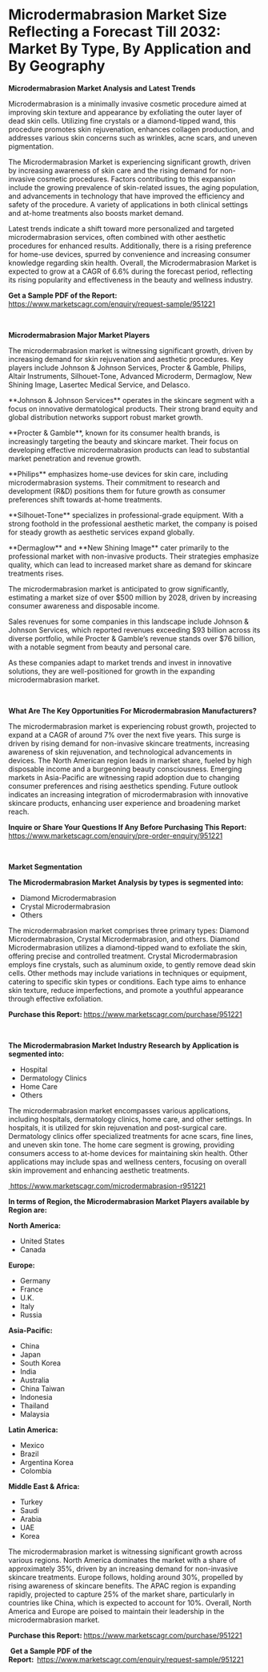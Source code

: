 <p><h1>Microdermabrasion Market Size Reflecting a Forecast Till 2032: Market By Type, By Application and By Geography</h1></p><p><strong>Microdermabrasion Market Analysis and Latest Trends</strong></p>
<p><p>Microdermabrasion is a minimally invasive cosmetic procedure aimed at improving skin texture and appearance by exfoliating the outer layer of dead skin cells. Utilizing fine crystals or a diamond-tipped wand, this procedure promotes skin rejuvenation, enhances collagen production, and addresses various skin concerns such as wrinkles, acne scars, and uneven pigmentation.</p><p>The Microdermabrasion Market is experiencing significant growth, driven by increasing awareness of skin care and the rising demand for non-invasive cosmetic procedures. Factors contributing to this expansion include the growing prevalence of skin-related issues, the aging population, and advancements in technology that have improved the efficiency and safety of the procedure. A variety of applications in both clinical settings and at-home treatments also boosts market demand.</p><p>Latest trends indicate a shift toward more personalized and targeted microdermabrasion services, often combined with other aesthetic procedures for enhanced results. Additionally, there is a rising preference for home-use devices, spurred by convenience and increasing consumer knowledge regarding skin health. Overall, the Microdermabrasion Market is expected to grow at a CAGR of 6.6% during the forecast period, reflecting its rising popularity and effectiveness in the beauty and wellness industry.</p></p>
<p><strong>Get a Sample PDF of the Report:&nbsp;</strong> <a href="https://www.marketscagr.com/enquiry/request-sample/951221?utm_campaign=2106&utm_medium=2&utm_source=Github&utm_content=ia&utm_term=17042025&utm_id=microdermabrasion">https://www.marketscagr.com/enquiry/request-sample/951221</a></p>
<p>&nbsp;</p>
<p><strong>Microdermabrasion Major Market Players</strong></p>
<p><p>The microdermabrasion market is witnessing significant growth, driven by increasing demand for skin rejuvenation and aesthetic procedures. Key players include Johnson & Johnson Services, Procter & Gamble, Philips, Altair Instruments, Silhouet-Tone, Advanced Microderm, Dermaglow, New Shining Image, Lasertec Medical Service, and Delasco.</p><p>**Johnson & Johnson Services** operates in the skincare segment with a focus on innovative dermatological products. Their strong brand equity and global distribution networks support robust market growth. </p><p>**Procter & Gamble**, known for its consumer health brands, is increasingly targeting the beauty and skincare market. Their focus on developing effective microdermabrasion products can lead to substantial market penetration and revenue growth.</p><p>**Philips** emphasizes home-use devices for skin care, including microdermabrasion systems. Their commitment to research and development (R&D) positions them for future growth as consumer preferences shift towards at-home treatments.</p><p>**Silhouet-Tone** specializes in professional-grade equipment. With a strong foothold in the professional aesthetic market, the company is poised for steady growth as aesthetic services expand globally.</p><p>**Dermaglow** and **New Shining Image** cater primarily to the professional market with non-invasive products. Their strategies emphasize quality, which can lead to increased market share as demand for skincare treatments rises.</p><p>The microdermabrasion market is anticipated to grow significantly, estimating a market size of over $500 million by 2028, driven by increasing consumer awareness and disposable income. </p><p>Sales revenues for some companies in this landscape include Johnson & Johnson Services, which reported revenues exceeding $93 billion across its diverse portfolio, while Procter & Gamble’s revenue stands over $76 billion, with a notable segment from beauty and personal care.</p><p>As these companies adapt to market trends and invest in innovative solutions, they are well-positioned for growth in the expanding microdermabrasion market.</p></p>
<p>&nbsp;</p>
<p><strong>What Are The Key Opportunities For Microdermabrasion Manufacturers?</strong></p>
<p><p>The microdermabrasion market is experiencing robust growth, projected to expand at a CAGR of around 7% over the next five years. This surge is driven by rising demand for non-invasive skincare treatments, increasing awareness of skin rejuvenation, and technological advancements in devices. The North American region leads in market share, fueled by high disposable income and a burgeoning beauty consciousness. Emerging markets in Asia-Pacific are witnessing rapid adoption due to changing consumer preferences and rising aesthetics spending. Future outlook indicates an increasing integration of microdermabrasion with innovative skincare products, enhancing user experience and broadening market reach.</p></p>
<p><strong>Inquire or Share Your Questions If Any Before Purchasing This Report:</strong> <a href="https://www.marketscagr.com/enquiry/pre-order-enquiry/951221?utm_campaign=2106&utm_medium=2&utm_source=Github&utm_content=ia&utm_term=17042025&utm_id=microdermabrasion">https://www.marketscagr.com/enquiry/pre-order-enquiry/951221</a></p>
<p>&nbsp;</p>
<p><strong>Market Segmentation</strong></p>
<p><strong>The Microdermabrasion Market Analysis by types is segmented into:</strong></p>
<p><ul><li>Diamond Microdermabrasion</li><li>Crystal Microdermabrasion</li><li>Others</li></ul></p>
<p><p>The microdermabrasion market comprises three primary types: Diamond Microdermabrasion, Crystal Microdermabrasion, and others. Diamond Microdermabrasion utilizes a diamond-tipped wand to exfoliate the skin, offering precise and controlled treatment. Crystal Microdermabrasion employs fine crystals, such as aluminum oxide, to gently remove dead skin cells. Other methods may include variations in techniques or equipment, catering to specific skin types or conditions. Each type aims to enhance skin texture, reduce imperfections, and promote a youthful appearance through effective exfoliation.</p></p>
<p><strong>Purchase this Report:&nbsp;</strong><a href="https://www.marketscagr.com/purchase/951221?utm_campaign=2106&utm_medium=2&utm_source=Github&utm_content=ia&utm_term=17042025&utm_id=microdermabrasion">https://www.marketscagr.com/purchase/951221</a></p>
<p>&nbsp;</p>
<p><strong>The Microdermabrasion Market Industry Research by Application is segmented into:</strong></p>
<p><ul><li>Hospital</li><li>Dermatology Clinics</li><li>Home Care</li><li>Others</li></ul></p>
<p><p>The microdermabrasion market encompasses various applications, including hospitals, dermatology clinics, home care, and other settings. In hospitals, it is utilized for skin rejuvenation and post-surgical care. Dermatology clinics offer specialized treatments for acne scars, fine lines, and uneven skin tone. The home care segment is growing, providing consumers access to at-home devices for maintaining skin health. Other applications may include spas and wellness centers, focusing on overall skin improvement and enhancing aesthetic treatments.</p></p>
<p><a href="https://www.marketscagr.com/microdermabrasion-r951221?utm_campaign=2106&utm_medium=2&utm_source=Github&utm_content=ia&utm_term=17042025&utm_id=microdermabrasion">&nbsp;https://www.marketscagr.com/microdermabrasion-r951221</a></p>
<p><strong>In terms of Region, the Microdermabrasion Market Players available by Region are:</strong></p>
<p>
    <p> <strong> North America: </strong>
        <ul>
            <li>United States</li>
            <li>Canada</li>
        </ul>
        </p> 
    <p> <strong> Europe: </strong>
        <ul>
            <li>Germany</li>
            <li>France</li>
            <li>U.K.</li>
            <li>Italy</li>
            <li>Russia</li>
        </ul>
        </p> 
    <p> <strong> Asia-Pacific: </strong>
        <ul>
            <li>China</li>
            <li>Japan</li>
            <li>South Korea</li>
            <li>India</li>
            <li>Australia</li>
            <li>China Taiwan</li>
            <li>Indonesia</li>
            <li>Thailand</li>
            <li>Malaysia</li>
        </ul>
        </p> 
    <p> <strong> Latin America: </strong>
        <ul>
            <li>Mexico</li>
            <li>Brazil</li>
            <li>Argentina Korea</li>
            <li>Colombia</li>
        </ul>
        </p> 
    <p> <strong> Middle East & Africa: </strong>
        <ul>
            <li>Turkey</li>
            <li>Saudi</li>
            <li>Arabia</li>
            <li>UAE</li>
            <li>Korea</li>
        </ul>
    </p>
    </p>
<p><p>The microdermabrasion market is witnessing significant growth across various regions. North America dominates the market with a share of approximately 35%, driven by an increasing demand for non-invasive skincare treatments. Europe follows, holding around 30%, propelled by rising awareness of skincare benefits. The APAC region is expanding rapidly, projected to capture 25% of the market share, particularly in countries like China, which is expected to account for 10%. Overall, North America and Europe are poised to maintain their leadership in the microdermabrasion market.</p></p>
<p><strong>Purchase this Report: </strong><a href="https://www.marketscagr.com/purchase/951221?utm_campaign=2106&utm_medium=2&utm_source=Github&utm_content=ia&utm_term=17042025&utm_id=microdermabrasion">https://www.marketscagr.com/purchase/951221</a></p>
<p>&nbsp;<strong>Get a Sample PDF of the Report:&nbsp;&nbsp;</strong><a href="https://www.marketscagr.com/enquiry/request-sample/951221?utm_campaign=2106&utm_medium=2&utm_source=Github&utm_content=ia&utm_term=17042025&utm_id=microdermabrasion">https://www.marketscagr.com/enquiry/request-sample/951221</a></p>
<p><strong></strong></p>
<p><p></p><p></p><p></p></p>